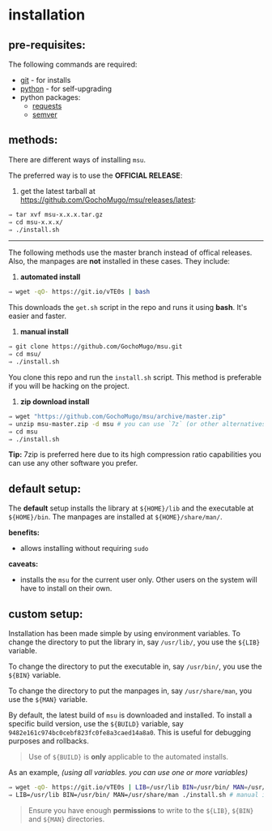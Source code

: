 
# installation

## pre-requisites:

The following commands are required:

* [git](http://git-scm.com) - for installs
* [python](https://www.python.org/) - for self-upgrading
* python packages:
  * [requests](http://docs.python-requests.org/en/latest/)
  * [semver](https://pypi.python.org/pypi/semver)


## methods:

There are different ways of installing `msu`.

The preferred way is to use the **OFFICIAL RELEASE**:

1. get the latest tarball at https://github.com/GochoMugo/msu/releases/latest:

  ```bash
  ⇒ tar xvf msu-x.x.x.tar.gz
  ⇒ cd msu-x.x.x/
  ⇒ ./install.sh
  ```

<hr/>

The following methods use the master branch instead of offical releases. Also,
the manpages are **not** installed in these cases. They include:

1. **automated install**

  ```bash
  ⇒ wget -qO- https://git.io/vTE0s | bash
  ```

  This downloads the `get.sh` script in the repo and runs it using **bash**.
  It's easier and faster.

1. **manual install**

  ```bash
  ⇒ git clone https://github.com/GochoMugo/msu.git
  ⇒ cd msu/
  ⇒ ./install.sh
  ```

  You clone this repo and run the `install.sh` script. This method is
  preferable if you will be hacking on the project.

1. **zip download install**

  ```bash
  ⇒ wget "https://github.com/GochoMugo/msu/archive/master.zip"
  ⇒ unzip msu-master.zip -d msu # you can use `7z` (or other alternatives)
  ⇒ cd msu
  ⇒ ./install.sh
  ```

  **Tip:** 7zip is preferred here due to its high compression ratio capabilities
  you can use any other software you prefer.


## default setup:

The **default** setup installs the library at `${HOME}/lib` and the executable
at `${HOME}/bin`. The manpages are installed at `${HOME}/share/man/`.

**benefits:**

* allows installing without requiring `sudo`


**caveats:**

* installs the `msu` for the current user only. Other users on the system will have to install on their own.


## custom setup:

Installation has been made simple by using environment variables. To change
the directory to put the library in, say `/usr/lib/`, you use the `${LIB}`
variable.

To change the directory to put the executable in, say `/usr/bin/`, you use
the `${BIN}` variable.

To change the directory to put the manpages in, say `/usr/share/man`, you
use the `${MAN}` variable.

By default, the latest build of `msu` is downloaded and installed. To
install a specific build version, use the `${BUILD}` variable, say
`9482e161c974bc0cebf823fc0fe8a3caed14a8a0`. This is useful for debugging
purposes and rollbacks.

> Use of `${BUILD}` is **only** applicable to the automated installs.

As an example, *(using all variables. you can use one or more variables)*

```bash
⇒ wget -qO- https://git.io/vTE0s | LIB=/usr/lib BIN=/usr/bin/ MAN=/usr/share/man BUILD=9482e161c974bc0cebf823fc0fe8a3caed14a8a0 bash # automated install
⇒ LIB=/usr/lib BIN=/usr/bin/ MAN=/usr/share/man ./install.sh # manual install
```

> Ensure you have enough **permissions** to write to the `${LIB}`, `${BIN}`
> and `${MAN}` directories.
